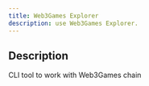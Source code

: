 ```yaml
---
title: Web3Games Explorer
description: use Web3Games Explorer.
---
```


## Description

CLI tool to work with Web3Games chain

